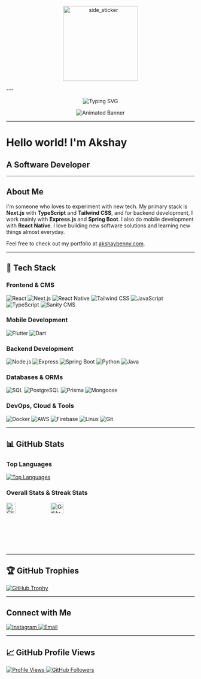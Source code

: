 <p align="center">
  <img width="200" height="200" alt="side_sticker" src="https://media.giphy.com/media/TEnXkcsHrP4YedChhA/giphy.gif" />
</p>
---
<p align="center">
  <img src="https://readme-typing-svg.herokuapp.com/?lines=Welcome+to+my+GitHub+Profile;I+love+coding+and+learning+new+things;Let's+build+something+amazing!" alt="Typing SVG" />
</p>

<p align="center">
  <img src="https://media.giphy.com/media/xT9IgG50Fb7Mi0prBC/giphy.gif" alt="Animated Banner" />
</p>


---

# Hello world! I'm Akshay

## A Software Developer

---

## About Me

I'm someone who loves to experiment with new tech. My primary stack is **Next.js** with **TypeScript** and **Tailwind CSS**, and for backend development, I work mainly with **Express.js** and **Spring Boot**. I also do mobile development with **React Native**. I love building new software solutions and learning new things almost everyday.

Feel free to check out my portfolio at [akshaybenny.com](https://akshaybenny.com).

---

## 🚀 Tech Stack

### Frontend & CMS
<div align="left">
  <img alt="React" src="https://img.shields.io/badge/React-20232A?style=for-the-badge&logo=react&logoColor=61DAFB"/>
  <img alt="Next.js" src="https://img.shields.io/badge/Next.js-000000?style=for-the-badge&logo=next.js&logoColor=white"/>
  <img alt="React Native" src="https://img.shields.io/badge/React%20Native-20232A?style=for-the-badge&logo=react&logoColor=61DAFB"/>
  <img alt="Tailwind CSS" src="https://img.shields.io/badge/Tailwind_CSS-38B2AC?style=for-the-badge&logo=tailwind-css&logoColor=white"/>
  <img alt="JavaScript" src="https://img.shields.io/badge/JavaScript-F7DF1E?style=for-the-badge&logo=javascript&logoColor=000"/>
  <img alt="TypeScript" src="https://img.shields.io/badge/TypeScript-3178C6?style=for-the-badge&logo=typescript&logoColor=white"/>
  <img alt="Sanity CMS" src="https://img.shields.io/badge/Sanity-CMS-FF2C00?style=for-the-badge&logo=sanity&logoColor=white"/>
</div>

### Mobile Development
<div align="left">
  <img alt="Flutter" src="https://img.shields.io/badge/Flutter-02569B?style=for-the-badge&logo=flutter&logoColor=white"/>
  <img alt="Dart" src="https://img.shields.io/badge/Dart-0175C2?style=for-the-badge&logo=dart&logoColor=white"/>
</div>

### Backend Development
<div align="left">
  <img alt="Node.js" src="https://img.shields.io/badge/Node.js-339933?style=for-the-badge&logo=node.js&logoColor=white"/>
  <img alt="Express" src="https://img.shields.io/badge/Express.js-000000?style=for-the-badge&logo=express&logoColor=white"/>
  <img alt="Spring Boot" src="https://img.shields.io/badge/Spring_Boot-6DB33F?style=for-the-badge&logo=spring&logoColor=white"/>
  <img alt="Python" src="https://img.shields.io/badge/Python-3776AB?style=for-the-badge&logo=python&logoColor=white"/>
  <img alt="Java" src="https://img.shields.io/badge/Java-007396?style=for-the-badge&logo=java&logoColor=white"/>
</div>

### Databases & ORMs
<div align="left">
  <img alt="SQL" src="https://img.shields.io/badge/SQL-4479A1?style=for-the-badge&logo=mysql&logoColor=white"/>
  <img alt="PostgreSQL" src="https://img.shields.io/badge/PostgreSQL-336791?style=for-the-badge&logo=postgresql&logoColor=white"/>
  <img alt="Prisma" src="https://img.shields.io/badge/Prisma-2D3748?style=for-the-badge&logo=prisma&logoColor=white"/>
  <img alt="Mongoose" src="https://img.shields.io/badge/Mongoose-4DB33D?style=for-the-badge&logo=mongodb&logoColor=white"/>
</div>

### DevOps, Cloud & Tools
<div align="left">
  <img alt="Docker" src="https://img.shields.io/badge/Docker-2496ED?style=for-the-badge&logo=docker&logoColor=white"/>
  <img alt="AWS" src="https://img.shields.io/badge/AWS-232F3E?style=for-the-badge&logo=amazon-aws&logoColor=white"/>
  <img alt="Firebase" src="https://img.shields.io/badge/Firebase-FFCA28?style=for-the-badge&logo=firebase&logoColor=black"/>
  <img alt="Linux" src="https://img.shields.io/badge/Linux-FCC624?style=for-the-badge&logo=linux&logoColor=black"/>
  <img alt="Git" src="https://img.shields.io/badge/Git-F05032?style=for-the-badge&logo=git&logoColor=white"/>
</div>

---

## 📊 GitHub Stats

### Top Languages
[![Top Languages](https://github-readme-stats.vercel.app/api/top-langs/?username=AkshayBenny&show_icons=true&count_private=true&theme=dark&layout=compact&langs_count=10)](https://github.com/AkshayBenny/github-readme-stats)

### Overall Stats & Streak Stats
<div style="display: flex; gap: 1rem; flex-wrap: wrap;">
  <a href="https://github.com/AkshayBenny/github-readme-stats">
    <img width="48%" src="https://github-readme-stats.vercel.app/api?username=AkshayBenny&theme=dark&count_private=true&include_all_commits=true&show_icons=true" alt="GitHub Stats" />
  </a>
  <a href="https://github.com/AkshayBenny/github-readme-streak-stats">
    <img width="48%" src="https://github-readme-streak-stats.herokuapp.com?user=AkshayBenny&count_private=true&theme=dark" alt="GitHub Streak Stats" />
  </a>
</div>

---

## 🏆 GitHub Trophies

[![GitHub Trophy](https://github-profile-trophy.vercel.app/?username=AkshayBenny&theme=onedark)](https://github.com/ryo-ma/github-profile-trophy)

---

## Connect with Me

<p align="left">
  <a href="https://www.linkedin.com/in/akshaybenny/">
    <img src="https://img.icons8.com/fluent/48/000000/instagram-new.png" alt="Instagram" />
  </a>
  <a href="mailto:akshaybennyajhuk@gmail.com">
    <img src="https://img.icons8.com/color/48/000000/gmail-new.png" alt="Email" />
  </a>
</p>

---

## 📈 GitHub Profile Views

<p align="left">
  <a href="https://github.com/Meghna-DAS/github-profile-views-counter">
    <img src="https://komarev.com/ghpvc/?username=AkshayBenny" alt="Profile Views" />
  </a>
  <a href="https://github.com/AkshayBenny?tab=followers">
    <img src="https://img.shields.io/github/followers/AkshayBenny?label=Followers&style=social" alt="GitHub Followers" />
  </a>
</p>
